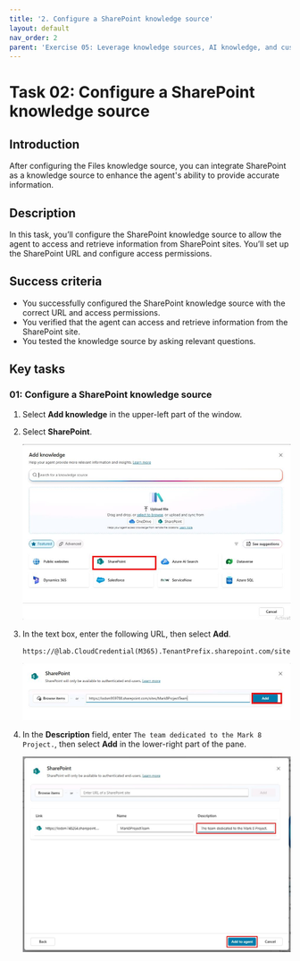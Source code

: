 ```yaml
---
title: '2. Configure a SharePoint knowledge source'
layout: default
nav_order: 2
parent: 'Exercise 05: Leverage knowledge sources, AI knowledge, and custom instructions'
---
```


# Task 02: Configure a SharePoint knowledge source

## Introduction

After configuring the Files knowledge source, you can integrate SharePoint as a knowledge source to enhance the agent's ability to provide accurate information.

## Description

In this task, you’ll configure the SharePoint knowledge source to allow the agent to access and retrieve information from SharePoint sites. You’ll set up the SharePoint URL and configure access permissions.

## Success criteria

-   You successfully configured the SharePoint knowledge source with the correct URL and access permissions.
-   You verified that the agent can access and retrieve information from the SharePoint site.
-   You tested the knowledge source by asking relevant questions.


## Key tasks

### 01: Configure a SharePoint knowledge source

1. Select **Add knowledge** in the upper-left part of the window.

1. Select **SharePoint**.

	![frfqoqs6.jpg](../../media/frfqoqs6.jpg)

1. In the text box, enter the following URL, then select **Add**. 

	```
    https://@lab.CloudCredential(M365).TenantPrefix.sharepoint.com/sites/Mark8ProjectTeam
    ```

	![akgan184.jpg](../../media/akgan184.jpg) 

1. In the **Description** field, enter `The team dedicated to the Mark 8 Project.`, then select **Add** in the lower-right part of the pane.

	![j7qmepwo.jpg](../../media/j7qmepwo.jpg)